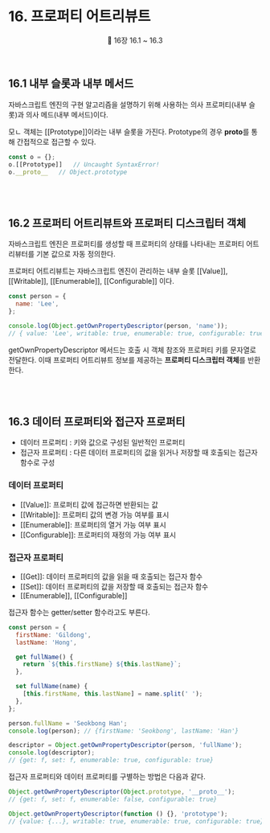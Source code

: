 # 16. 프로퍼티 어트리뷰트

<p align='center'>
📕 16장 16.1 ~ 16.3
</p><br />

## 16.1 내부 슬롯과 내부 메서드

자바스크립트 엔진의 구현 알고리즘을 설명하기 위해 사용하는 의사 프로퍼티(내부 슬롯)과 의사 메드(내부 메서드)이다.

모ㄴ 객체는 [[Prototype]]이라는 내부 슬롯을 가진다. Prototype의 경우 **proto**를 통해 간접적으로 접근할 수 있다.

```js
const o = {};
o.[[Prototype]]   // Uncaught SyntaxError!
o.__proto__   // Object.prototype
```

<br /><br />

## 16.2 프로퍼티 어트리뷰트와 프로퍼티 디스크립터 객체

자바스크립트 엔진은 프로퍼티를 생성할 때 프로퍼티의 상태를 나타내는 프로퍼티 어트리뷰터를 기본 값으로 자동 정의한다.

프로퍼티 어트리뷰트는 자바스크립트 엔진이 관리하는 내부 슬롯 [[Value]], [[Writable]], [[Enumerable]], [[Configurable]] 이다.

```js
const person = {
  name: 'Lee',
};

console.log(Object.getOwnPropertyDescriptor(person, 'name'));
// { value: 'Lee', writable: true, enumerable: true, configurable: true }
```

getOwnPropertyDescriptor 메서드는 호출 시 객체 참조와 프로퍼티 키를 문자열로 전달한다. 이때 프로퍼티 어트리뷰트 정보를 제공하는 **프로퍼티 디스크립터 객체**를 반환한다.

<br /><br />

## 16.3 데이터 프로퍼티와 접근자 프로퍼티

- 데이터 프로퍼티 : 키와 값으로 구성된 일반적인 프로퍼티
- 접근자 프로퍼티 : 다른 데이터 프로퍼티의 값을 읽거나 저장할 때 호출되는 접근자 함수로 구성

### 데이터 프로퍼티

- [[Value]]: 프로퍼티 값에 접근하면 반환되는 값
- [[Writable]]: 프로퍼티 값의 변경 가능 여부를 표시
- [[Enumerable]]: 프로퍼티의 열거 가능 여부 표시
- [[Configurable]]: 프로퍼티의 재정의 가능 여부 표시

### 접근자 프로퍼티

- [[Get]]: 데이터 프로퍼티의 값을 읽을 때 호출되는 접근자 함수
- [[Set]]: 데이터 프로퍼티의 값을 저장할 때 호출되는 접근자 함수
- [[Enumerable]], [[Configurable]]

접근자 함수는 getter/setter 함수라고도 부른다.

```js
const person = {
  firstName: 'Gildong',
  lastName: 'Hong',

  get fullName() {
    return `${this.firstName} ${this.lastName}`;
  },

  set fullName(name) {
    [this.firstName, this.lastName] = name.split(' ');
  },
};

person.fullName = 'Seokbong Han';
console.log(person); // {firstName: 'Seokbong', lastName: 'Han'}

descriptor = Object.getOwnPropertyDescriptor(person, 'fullName');
console.log(descriptor);
// {get: f, set: f, enumerable: true, configurable: true}
```

접근자 프로퍼티와 데이터 프로퍼티를 구별하는 방법은 다음과 같다.

```js
Object.getOwnPropertyDescriptor(Object.prototype, '__proto__');
// {get: f, set: f, enumerable: false, configurable: true}

Object.getOwnPropertyDescriptor(function () {}, 'prototype');
// {value: {...}, writable: true, enumerable: true, configurable: true}
```
